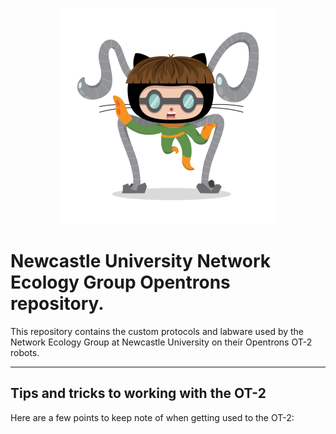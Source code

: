 <p align="center">
<img src="https://github.com/NewcastleUni-NetworkEcologyGroup/Opentrons/blob/master/images/droctocat.png">
</p>

# Newcastle University Network Ecology Group Opentrons repository.

This repository contains the custom protocols and labware used by the Network Ecology Group at Newcastle University on their Opentrons OT-2 robots.
***

## Tips and tricks to working with the OT-2
Here are a few points to keep note of when getting used to the OT-2: